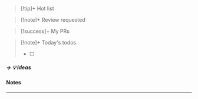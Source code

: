 > [!tip]+ Hot list

> [!note]+ Review requested

> [!success]+ My PRs

> [!note]+ Today's todos
>
> - [ ]

##### -> 💡 Ideas

#### Notes

---

